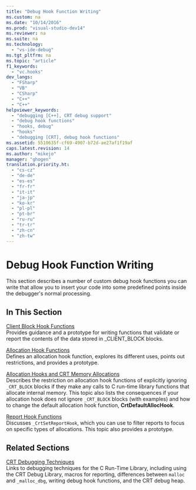 ```yaml
---
title: "Debug Hook Function Writing"
ms.custom: na
ms.date: "10/14/2016"
ms.prod: "visual-studio-dev14"
ms.reviewer: na
ms.suite: na
ms.technology: 
  - "vs-ide-debug"
ms.tgt_pltfrm: na
ms.topic: "article"
f1_keywords: 
  - "vc.hooks"
dev_langs: 
  - "FSharp"
  - "VB"
  - "CSharp"
  - "C++"
  - "C++"
helpviewer_keywords: 
  - "debugging [C++], CRT debug support"
  - "debug hook functions"
  - "hooks, debug"
  - "hooks"
  - "debugging [CRT], debug hook functions"
ms.assetid: 5510635f-cf69-4907-b72d-ae27af1f19af
caps.latest.revision: 14
ms.author: "mikejo"
manager: "ghogen"
translation.priority.ht: 
  - "cs-cz"
  - "de-de"
  - "es-es"
  - "fr-fr"
  - "it-it"
  - "ja-jp"
  - "ko-kr"
  - "pl-pl"
  - "pt-br"
  - "ru-ru"
  - "tr-tr"
  - "zh-cn"
  - "zh-tw"
---
```

# Debug Hook Function Writing
This section describes a number of custom debug hook functions you can write that allow you to insert your code into some predefined points inside the debugger's normal processing.  
  
## In This Section  
 [Client Block Hook Functions](../debugger/client-block-hook-functions.md)  
 Provides guidance and a prototype for writing functions that validate or report the contents of the data stored in _CLIENT_BLOCK blocks.  
  
 [Allocation Hook Functions](../debugger/allocation-hook-functions.md)  
 Defines an allocation hook function, explores its different uses, points out restrictions, and provides a prototype.  
  
 [Allocation Hooks and CRT Memory Allocations](../debugger/allocation-hooks-and-c-run-time-memory-allocations.md)  
 Describes the restriction on allocation hook functions of explicitly ignoring `_CRT_BLOCK` blocks if they make any calls to C run-time library functions that allocate internal memory. This topic also lists the consequences if your allocation hook does not ignore `_CRT_BLOCK` blocks (with examples) and how to change the default allocation hook function, **CrtDefaultAllocHook**.  
  
 [Report Hook Functions](../debugger/report-hook-functions.md)  
 Discusses `_CrtSetReportHook`, which you can use to filter reports to focus on specific types of allocations. This topic also provides a prototype.  
  
## Related Sections  
 [CRT Debugging Techniques](../debugger/crt-debugging-techniques.md)  
 Links to debugging techniques for the C Run-Time Library, including using the CRT Debug Library, macros for reporting, differences between `malloc` and `_malloc_dbg`, writing debug hook functions, and the CRT debug heap.
